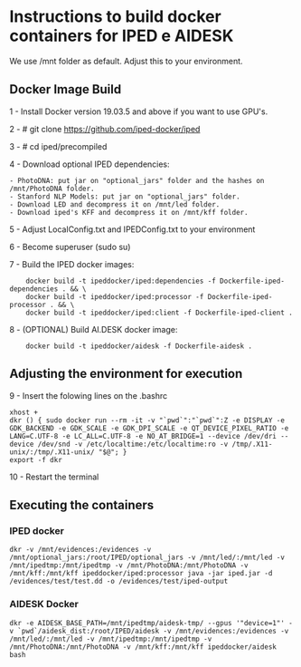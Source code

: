 # Instructions to build docker containers for IPED e AIDESK

We use /mnt folder as default. Adjust this to your environment. 


## Docker Image Build 


1 - Install Docker version 19.03.5 and above if you want to use GPU's.

2 - # git clone https://github.com/iped-docker/iped

3 - # cd iped/precompiled

4 - Download optional IPED dependencies:

    - PhotoDNA: put jar on "optional_jars" folder and the hashes on /mnt/PhotoDNA folder.
    - Stanford NLP Models: put jar on "optional_jars" folder.
    - Download LED and decompress it on /mnt/led folder.
    - Download iped's KFF and decompress it on /mnt/kff folder.

5 - Adjust LocalConfig.txt and IPEDConfig.txt to your environment 

6 - Become superuser (sudo su)

7 - Build the IPED docker images: 

        docker build -t ipeddocker/iped:dependencies -f Dockerfile-iped-dependencies . && \
        docker build -t ipeddocker/iped:processor -f Dockerfile-iped-processor . && \
        docker build -t ipeddocker/iped:client -f Dockerfile-iped-client .
                           
8 - (OPTIONAL) Build AI.DESK docker image: 

        docker build -t ipeddocker/aidesk -f Dockerfile-aidesk .

## Adjusting the environment for execution

9 - Insert the folowing lines on the .bashrc 

    xhost +
    dkr () { sudo docker run --rm -it -v "`pwd`":"`pwd`":Z -e DISPLAY -e GDK_BACKEND -e GDK_SCALE -e GDK_DPI_SCALE -e QT_DEVICE_PIXEL_RATIO -e LANG=C.UTF-8 -e LC_ALL=C.UTF-8 -e NO_AT_BRIDGE=1 --device /dev/dri --device /dev/snd -v /etc/localtime:/etc/localtime:ro -v /tmp/.X11-unix/:/tmp/.X11-unix/ "$@"; }
    export -f dkr

10 - Restart the terminal 

## Executing the containers

### IPED docker

    dkr -v /mnt/evidences:/evidences -v /mnt/optional_jars:/root/IPED/optional_jars -v /mnt/led/:/mnt/led -v /mnt/ipedtmp:/mnt/ipedtmp -v /mnt/PhotoDNA:/mnt/PhotoDNA -v /mnt/kff:/mnt/kff ipeddocker/iped:processor java -jar iped.jar -d /evidences/test/test.dd -o /evidences/test/iped-output


### AIDESK Docker

    dkr -e AIDESK_BASE_PATH=/mnt/ipedtmp/aidesk-tmp/ --gpus '"device=1"' -v `pwd`/aidesk_dist:/root/IPED/aidesk -v /mnt/evidences:/evidences -v /mnt/led/:/mnt/led -v /mnt/ipedtmp:/mnt/ipedtmp -v /mnt/PhotoDNA:/mnt/PhotoDNA -v /mnt/kff:/mnt/kff ipeddocker/aidesk bash











